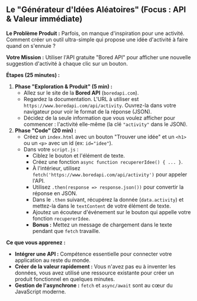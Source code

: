 ## Le "Générateur d'Idées Aléatoires" (Focus : API & Valeur immédiate)

**Le Problème Produit :** Parfois, on manque d'inspiration pour une activité. Comment créer un outil ultra-simple qui propose une idée d'activité à faire quand on s'ennuie ?

**Votre Mission :** Utiliser l'API gratuite "Bored API" pour afficher une nouvelle suggestion d'activité à chaque clic sur un bouton.

**Étapes (25 minutes) :**

1. **Phase "Exploration & Produit" (5 min) :**
    - Allez sur le site de la **Bored API** (`boredapi.com`).
    - Regardez la documentation. L'URL à utiliser est `https://www.boredapi.com/api/activity`. Ouvrez-la dans votre navigateur pour voir le format de la réponse (JSON).
    - Décidez de la seule information que vous voulez afficher pour commencer : l'activité elle-même (la clé `"activity"` dans le JSON).
2. **Phase "Code" (20 min) :**
    - Créez un `index.html` avec un bouton "Trouver une idée" et un `<h1>` ou un `<p>` avec un id (ex: `id="idee"`).
    - Dans votre `script.js` :
        - Ciblez le bouton et l'élément de texte.
        - Créez une fonction `async function recupererIdee() { ... }`.
        - À l'intérieur, utilisez `fetch('https://www.boredapi.com/api/activity')` pour appeler l'API.
        - Utilisez `.then(response => response.json())` pour convertir la réponse en JSON.
        - Dans le `.then` suivant, récupérez la donnée (`data.activity`) et mettez-la dans le `textContent` de votre élément de texte.
        - Ajoutez un écouteur d'événement sur le bouton qui appelle votre fonction `recupererIdee`.
        - **Bonus :** Mettez un message de chargement dans le texte pendant que `fetch` travaille.

**Ce que vous apprenez :**

- **Intégrer une API :** Compétence essentielle pour connecter votre application au reste du monde.
- **Créer de la valeur rapidement :** Vous n'avez pas eu à inventer les données, vous avez utilisé une ressource existante pour créer un produit fonctionnel en quelques minutes.
- **Gestion de l'asynchrone :** `fetch` et `async/await` sont au cœur du JavaScript moderne.
